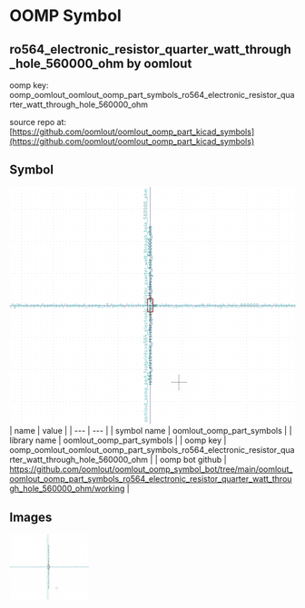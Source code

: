 # OOMP Symbol  
## ro564_electronic_resistor_quarter_watt_through_hole_560000_ohm  by oomlout  
  
oomp key: oomp_oomlout_oomlout_oomp_part_symbols_ro564_electronic_resistor_quarter_watt_through_hole_560000_ohm  
  
source repo at: [https://github.com/oomlout/oomlout_oomp_part_kicad_symbols](https://github.com/oomlout/oomlout_oomp_part_kicad_symbols)  
## Symbol  
  
[![working.png](working_600.png)](working.png)  
| name | value | 
| --- | --- | 
| symbol name | oomlout_oomp_part_symbols | 
| library name | oomlout_oomp_part_symbols | 
| oomp key | oomp_oomlout_oomlout_oomp_part_symbols_ro564_electronic_resistor_quarter_watt_through_hole_560000_ohm | 
| oomp bot github | https://github.com/oomlout/oomlout_oomp_symbol_bot/tree/main/oomlout_oomlout_oomp_part_symbols_ro564_electronic_resistor_quarter_watt_through_hole_560000_ohm/working | 
## Images  
  
[![working.png](working_140.png)](working.png)  
